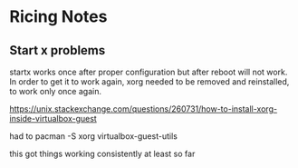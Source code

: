 # Ricing Notes

## Start x problems
startx works once after proper configuration but after reboot will not work. 
In order to get it to work again, xorg needed to be removed and reinstalled, to work 
only once again.

https://unix.stackexchange.com/questions/260731/how-to-install-xorg-inside-virtualbox-guest

had to pacman -S xorg virtualbox-guest-utils

this got things working consistently at least so far
